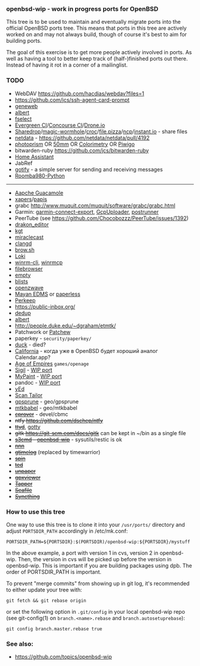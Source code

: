### openbsd-wip - work in progress ports for OpenBSD

This tree is to be used to maintain and eventually migrate ports into the
official OpenBSD ports tree. This means that ports in this tree are actively
worked on and may not always build, though of course it's best to aim for
building ports.

The goal of this exercise is to get more people actively involved in ports. As
well as having a tool to better keep track of (half-)finished ports out there.
Instead of having it rot in a corner of a mailinglist.

### TODO

* WebDAV https://github.com/hacdias/webdav?files=1
* https://github.com/jcs/ssh-agent-card-prompt
* [geneweb](https://geneweb.tuxfamily.org/)
* [albert](https://github.com/albertlauncher/albert)
* [fselect](https://github.com/jhspetersson/fselect)
* [Evergreen CI](https://github.com/evergreen-ci/evergreen)/[Concourse CI](https://concourse.ci/)/[Drone.io](https://drone.io/)
* [Sharedrop](https://github.com/cowbell/sharedrop)/[magic-wormhole](https://github.com/warner/magic-wormhole)/[croc](https://github.com/schollz/croc)/[file.pizza](https://file.pizza/)/[ncp](https://www.fefe.de/ncp/)/[instant.io](https://instant.io/) - share files
* [netdata](https://github.com/netdata/netdata/) - https://github.com/netdata/netdata/pull/4192
* [photoprism](https://photoprism.org/) OR [50mm](https://github.com/agile-leaf/50mm) OR [Colorimetry](https://git.matthiasloibl.com/archive/colorimetry/src/branch/develop) OR [Piwigo](https://piwigo.org/)
* bitwarden-ruby https://github.com/jcs/bitwarden-ruby
* [Home Assistant](http://openbsd-archive.7691.n7.nabble.com/new-productivity-homeassistant-hass-fin-td335133.html)
* JabRef
* [gotify](https://gotify.net/) - a simple server for sending and receiving messages
* [Roomba980-Python](https://github.com/NickWaterton/Roomba980-Python)

----------

* [Aapche Guacamole](https://guacamole.apache.org/)
* [xapers](https://finestructure.net/xapers/)/[papis](https://papis.readthedocs.io/en/latest/)
* grabc http://www.muquit.com/muquit/software/grabc/grabc.html
* Garmin: [garmin-connect-export](https://github.com/kjkjava/garmin-connect-export), [GcpUploader](https://github.com/dlotton/GcpUploader), [postrunner](https://github.com/scrapper/postrunner)
* PeerTube (see https://github.com/Chocobozzz/PeerTube/issues/1392)
* [drakon_editor](https://github.com/stepan-mitkin/drakon_editor)
* [kgt](https://github.com/katef/kgt)
* [miraclecast](https://github.com/albfan/miraclecast)
* [clangd](https://clang.llvm.org/extra/clangd/index.html)
* [brow.sh](https://www.brow.sh/)
* [Loki](https://github.com/grafana/loki)
* [winrm-cli](https://github.com/masterzen/winrm-cli), [winrmcp](https://github.com/packer-community/winrmcp)
* [filebrowser](https://github.com/filebrowser/filebrowser)
* [empty](https://sourceforge.net/projects/empty/)
* [blists](http://www.openwall.com/blists/)
* [openzwave](https://github.com/jcs/openbsd-ports/blob/master/comms/openzwave/Makefile)
* [Mayan EDMS](https://mayan.readthedocs.io/en/latest/) or [paperless](https://github.com/danielquinn/paperless)
* [Perkeep](https://perkeep.org/)
* https://public-inbox.org/
* [dedup](http://git.2f30.org/dedup/file/README.html)
* [albert](https://albertlauncher.github.io/docs/extensions/)
* http://people.duke.edu/~dgraham/etmtk/
* Patchwork or [Patchew](https://github.com/patchew-project/patchew)
* paperkey - `security/paperkey/`
* [duck](https://duck.sh/) - died?
* [California](thttps://wiki.gnome.org/Apps/California) - когда уже в OpenBSD будет хороший аналог Calendar.app?
* [Age of Empires](http://openage.sft.mx) `games/openage`
* [Sigil](https://code.google.com/p/sigil/) - [WIP port](https://github.com/jirib/openbsd-mystuff/tree/master/textproc/sigil)
* [MyPaint](http://mypaint.org/) - [WIP port](http://openbsd-archive.7691.n7.nabble.com/NEW-graphics-mypaint-td274746.html)
* pandoc - [WIP port](https://github.com/jirib/openbsd-mystuff/tree/master/textproc/pandoc)
* [yEd](https://www.yworks.com/en/products_yed_about.html)
* [Scan Tailor](http://scantailor.sourceforge.net/)
* [gpsprune](https://activityworkshop.net/software/prune/) - geo/gpsprune
* [mtkbabel](https://sourceforge.net/projects/mtkbabel/) - geo/mtkbabel
* ~~[cprover](https://github.com/diffblue/cbmc/)~~ - devel/cbmc
* ~~ntfy https://github.com/dschep/ntfy~~
* ~~[ttyd](https://github.com/tsl0922/ttyd)~~, [gotty](https://github.com/yudai/gotty)
* ~~gitk https://git-scm.com/docs/gitk~~ can be kept in ~/bin as a single file
* ~~[s3cmd](http://s3tools.org/s3cmd) - [openbsd-wip](https://github.com/jasperla/openbsd-wip/tree/master/net/s3cmd)~~ - sysutils/restic is ok
* ~~[nnn](https://github.com/jarun/nnn)~~
* ~~[gtimelog](https://github.com/gtimelog/gtimelog)~~ (replaced by timewarrior)
* ~~[spin](http://spinroot.com/spin/whatispin.html)~~
* ~~[ted](https://www.nllgg.nl/Ted/)~~
* ~~[unpaper](http://unpaper.berlios.de/)~~
* ~~[gpxviewer](https://blog.sarine.nl/gpx-viewer/)~~
* ~~[Tapper](https://tapper.github.io/Tapper/)~~
* ~~[Seafile](https://www.seafile.com/en/home/)~~
* ~~[Syncthing](https://github.com/syncthing/syncthing/)~~


### How to use this tree

One way to use this tree is to clone it into your `/usr/ports/` directory and
adjust `PORTSDIR_PATH` accordingly in /etc/mk.conf:

	PORTSDIR_PATH=${PORTSDIR}:$(PORTSDIR)/openbsd-wip:${PORTSDIR}/mystuff

In the above example, a port with version 1 in cvs, version 2 in openbsd-wip.
Then, the version in cvs will be picked up before the version in openbsd-wip.
This is important if you are building packages using dpb. The order of 
PORTSDIR_PATH is important.

To prevent "merge commits" from showing up in git log, it's recommended to
either update your tree with:

	git fetch && git rebase origin

or set the following option in `.git/config` in your local openbsd-wip repo
(see git-config(1) on `branch.<name>.rebase` and `branch.autosetuprebase`):

	git config branch.master.rebase true

### See also:

* https://github.com/topics/openbsd-wip

